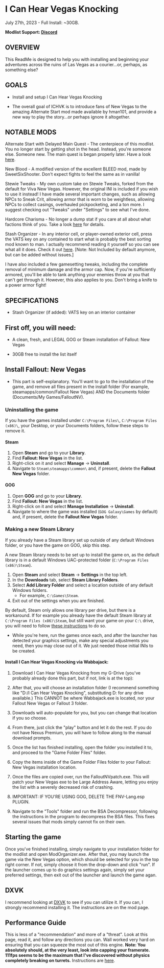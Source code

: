 # I Can Hear Vegas Knocking

July 27th, 2023 - Full Install: ~30GB.

**Modlist Support: [Discord](https://discord.gg/CEQ9fJcaJD)**


## OVERVIEW

This ReadMe is designed to help you with installing and beginning your adventures across the ruins of Las Vegas as a courier...or, perhaps, as something else?

## GOALS

-  Install and setup I Can Hear Vegas Knocking

-  The overall goal of ICHVK is to introduce fans of New Vegas to the amazing Alternate Start mod made available by hman101, and provide a new way to play the story...or perhaps ignore it altogether. 

## NOTABLE MODS

Alternate Start with Delayed Main Quest - The centerpiece of this modlist. You no longer start by getting shot in the head. Instead, you're someone else. Someone new. The main quest is began properly later. Have a look [here](https://www.nexusmods.com/newvegas/mods/82319).

New Blood - A modified version of the excellent BLEED mod, made by SweetSixShooter. Don't expect fights to feel the same as in vanilla! 

Stewie Tweaks - My own custom take on Stewie Tweaks, forked from the default for Viva New Vegas. However, the original INI is included if you wish to use it instead! I have made several important changes, such as allowing NPCs to Sneak Crit, allowing armor that is worn to be weightless, allowing NPCs to collect casings, overhauled pickpocketing, and a ton more. I suggest checking out "Tweaks" under "Settings" to see what I've done.

Hardcore Charisma - No longer a dump stat if you care at all about what factions think of you. Take a look [here](https://www.nexusmods.com/newvegas/mods/78448) for details.

Stash Organizer - In any interior cell, or player-owned exterior cell, press the VATS key on any contained to start what is probably the best sorting mod known to man. I actually recommend reading it yourself so you can see what all it does. Check it out [here](https://eddoursul.win/mods/stash-organizer/). [Note: Not Included by default anymore, but can be added without issues.]

I have also included a few gamesetting tweaks, including the complete removal of minimum damage and the armor cap. Now, if you're sufficiently armored, you'll be able to tank anything your enemies throw at you that can't get through it. However, this also applies to you. Don't bring a knife to a power armor fight!

## SPECIFICATIONS

- Stash Organizer (if added):
VATS key on an interior container

## First off, you will need:

-   A clean, fresh, and LEGAL GOG or Steam installation of Fallout: New Vegas

-   30GB free to install the list itself

## Install Fallout: New Vegas

- This part is self-explanatory. You'll want to go to the installation of the game, and remove all files present in the install folder (For example, steamapps/common/Fallout New Vegas) AND the Documents folder (Documents/My Games/FalloutNV).

### Uninstalling the game

If you have the games installed under `C:\Program Files\`, `C:\Program Files (x86)\`, your Desktop, or your Documents folders, follow these steps to remove it.

#### Steam

1. Open **Steam** and go to your **Library**.
2. Find **Fallout: New Vegas** in the list.
3. Right-click on it and select **Manage** -> **Uninstall**.
4. Navigate to `Steam\steamapps\common\` and, if present, delete the **Fallout New Vegas** folder.

#### GOG

1. Open **GOG** and go to your **Library**.
2. Find **Fallout: New Vegas** in the list.
3. Right-click on it and select **Manage Installation** -> **Uninstall**.
4. Navigate to where the game was installed (`GOG Galaxy\Games` by default) and, if present, delete the **Fallout New Vegas** folder.

### Making a new Steam Library

If you already have a Steam library set up outside of any default Windows folder, or you have the game on GOG, skip this step.

A new Steam library needs to be set up to install the game on, as the default library is in a default Windows UAC-protected folder (`C:\Program Files (x86)\Steam`).

1. Open **Steam** and select **Steam** -> **Settings** in the top left.
2. In the **Downloads** tab, select **Steam Library Folders**.
3. Select **Add Library Folder** and select a location outside of any default Windows folders.
   * For example, `C:\Games\Steam`.
4. Exit out of the settings when you are finished.

By default, Steam only allows one library per drive, but there is a workaround. If for example you already have the default Steam library at `C:\Program Files (x86)\Steam`, but still want your game on your `C:\` drive, you will need to follow [these instructions](https://github.com/LostDragonist/steam-library-setup-tool/wiki/Usage-Guide) to do so.

- While you're here, run the games once each, and after the launcher has detected your graphics settings, make any special adjustments you need, then you may close out of it. We just needed those initial INIs to be created.

#### Install I Can Hear Vegas Knocking via Wabbajack: 

1.  Download I Can Hear Vegas Knocking from my G-Drive (you've probably already done this part, but if not, link is at the top): 

2.  After that, you will choose an installation folder (I recommend something like "D:/I Can Hear Vegas Knocking", substituting D: for any drive available.) This CANNOT be where Wabbajack.exe is located, nor your Fallout New Vegas or Fallout 3 folder.

3.  Downloads will auto-populate for you, but you can change that location if you so choose. 

4.  From there, just click the "play" button and let it do the rest. If you do not have Nexus Premium, you will have to follow along to the manual download prompts.

5. Once the list has finished installing, open the folder you installed it to, and proceed to the "Game Folder Files" folder. 

6. Copy the items inside of the Game Folder Files folder to your Fallout: New Vegas installation location.
   
7. Once the files are copied over, run the FalloutNVpatch.exe. This will patch your New Vegas exe to be Large Address Aware, letting you enjoy the list with a severely decreased risk of crashing.

8. IMPORTANT: IF YOU'RE USING GOG, DELETE THE FNV-Lang.esp PLUGIN.

9. Navigate to the "Tools" folder and run the BSA Decompressor, following the instructions in the program to decompress the BSA files. This fixes several issues that mods simply cannot fix on their own.

## Starting the game

Once you've finished installing, simply navigate to your installation folder for the modlist and open ModOrganizer.exe. After that, you may launch the game via the New Vegas option, which should be selected for you in the top right corner. If not, simply choose it from the drop-down and click "run". If the launcher comes up to do graphics settings again, simply set your preferred settings, then exit out of the launcher and launch the game agan.

## DXVK

I recommend looking at [DXVK](https://www.nexusmods.com/newvegas/mods/79299) to see if you can utilize it. If you can, I strongly recommend installing it. The instructions are on the mod page.

## Performance Guide

This is less of a "recommendation" and more of a "threat". Look at this page, read it, and follow any directions you can. Wall worked very hard on ensuring that you can squeeze the most out of this engine. **Note: You absolutely should, at the very least, look into capping your framerate. 111fps seems to be the maximum that I've discovered without physics completely breaking on turrets.** Instructions are [here](https://wallsogb.github.io/FalloutNV-Performance-Guide/falloutnv.html).
